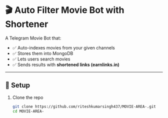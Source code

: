 # 🎬 Auto Filter Movie Bot with Shortener

A Telegram Movie Bot that:

- ✅ Auto-indexes movies from your given channels  
- ✅ Stores them into MongoDB  
- ✅ Lets users search movies  
- ✅ Sends results with **shortened links (earnlinks.in)**  

---

## 🔧 Setup

1. Clone the repo  
   ```bash
   git clone https://github.com/riteshkumarsingh437/MOVIE-AREA-.git
   cd MOVIE-AREA-
